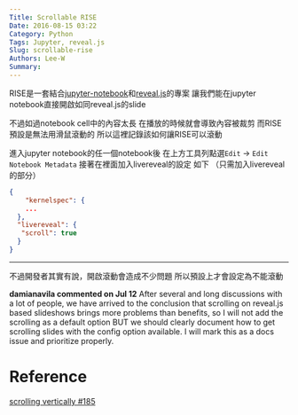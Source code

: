 ```yaml
---
Title: Scrollable RISE
Date: 2016-08-15 03:22
Category: Python
Tags: Jupyter, reveal.js
Slug: scrollable-rise
Authors: Lee-W
Summary: 
---
```



RISE是一套結合[jupyter-notebook](http://jupyter.org)和[reveal.js](http://lab.hakim.se/reveal-js/#/)的專案
讓我們能在jupyter notebook直接開啟如同reveal.js的slide
<!--more-->

不過如過notebook cell中的內容太長
在播放的時候就會導致內容被裁剪
而RISE預設是無法用滑鼠滾動的
所以這裡記錄該如何讓RISE可以滾動

進入jupyter notebook的任一個notebook後
在上方工具列點選`Edit` -> `Edit Notebook Metadata`
接著在裡面加入livereveal的設定
如下 （只需加入livereveal的部分）

```json
{
	"kernelspec": {
  	...
  },
  "livereveal": {
   "scroll": true
  }
}
```

---
不過開發者其實有說，開啟滾動會造成不少問題
所以預設上才會設定為不能滾動

**damianavila commented on Jul 12**
After several and long discussions with a lot of people, we have arrived to the conclusion that scrolling on reveal.js based slideshows brings more problems than benefits, so I will not add the scrolling as a default option BUT we should clearly document how to get scrolling slides with the config option available. I will mark this as a docs issue and prioritize properly.



# Reference
[scrolling vertically #185](https://github.com/damianavila/RISE/issues/185)
